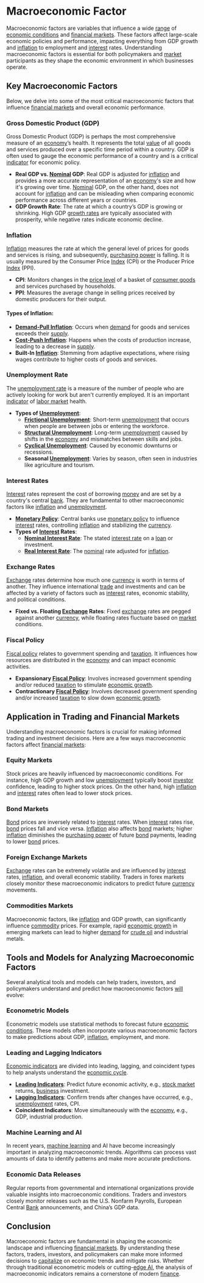 # Macroeconomic Factor

Macroeconomic factors are variables that influence a wide [range](../r/range.md) of [economic conditions](../e/economic_conditions.md) and [financial markets](../f/financial_market.md). These factors affect large-scale economic policies and performance, impacting everything from GDP growth and [inflation](../i/inflation.md) to employment and [interest](../i/interest.md) rates. Understanding macroeconomic factors is essential for both policymakers and [market](../m/market.md) participants as they shape the economic environment in which businesses operate.

## Key Macroeconomic Factors

Below, we delve into some of the most critical macroeconomic factors that influence [financial markets](../f/financial_market.md) and overall economic performance.

### Gross Domestic Product (GDP)
Gross Domestic Product (GDP) is perhaps the most comprehensive measure of an [economy](../e/economy.md)’s health. It represents the total [value](../v/value.md) of all goods and services produced over a specific time period within a country. GDP is often used to gauge the economic performance of a country and is a critical [indicator](../i/indicator.md) for economic policy.

- **Real GDP vs. [Nominal](../n/nominal.md) GDP**: Real GDP is adjusted for [inflation](../i/inflation.md) and provides a more accurate representation of an [economy](../e/economy.md)'s size and how it's growing over time. [Nominal](../n/nominal.md) GDP, on the other hand, does not account for [inflation](../i/inflation.md) and can be misleading when comparing economic performance across different years or countries.
- **GDP Growth Rate**: The rate at which a country’s GDP is growing or shrinking. High GDP [growth rates](../g/growth_rates_in_trading.md) are typically associated with prosperity, while negative rates indicate economic decline.

### Inflation
[Inflation](../i/inflation.md) measures the rate at which the general level of prices for goods and services is rising, and subsequently, [purchasing power](../p/purchasing_power.md) is falling. It is usually measured by the Consumer Price [Index](../i/index_instrument.md) (CPI) or the Producer Price [Index](../i/index_instrument.md) (PPI).

- **CPI**: Monitors changes in the [price level](../p/price_level.md) of a basket of [consumer goods](../c/consumer_goods.md) and services purchased by households.
- **PPI**: Measures the average change in selling prices received by domestic producers for their output.

#### Types of Inflation:
- **[Demand-Pull Inflation](../d/demand-pull_inflation.md)**: Occurs when [demand](../d/demand.md) for goods and services exceeds their [supply](../s/supply.md).
- **[Cost-Push Inflation](../c/cost-push.md)**: Happens when the costs of production increase, leading to a decrease in [supply](../s/supply.md).
- **Built-In [Inflation](../i/inflation.md)**: Stemming from adaptive expectations, where rising wages contribute to higher costs of goods and services.

### Unemployment Rate
The [unemployment rate](../u/unemployment_rate.md) is a measure of the number of people who are actively looking for work but aren't currently employed. It is an important [indicator](../i/indicator.md) of [labor market](../l/labor_market.md) health.

- **Types of [Unemployment](../u/unemployment.md)**:
    - **[Frictional Unemployment](../f/frictional_unemployment.md)**: Short-term [unemployment](../u/unemployment.md) that occurs when people are between jobs or entering the workforce.
    - **[Structural Unemployment](../s/structural_unemployment.md)**: Long-term [unemployment](../u/unemployment.md) caused by shifts in the [economy](../e/economy.md) and mismatches between skills and jobs.
    - **[Cyclical Unemployment](../c/cyclical_unemployment.md)**: Caused by economic downturns or recessions.
    - **Seasonal [Unemployment](../u/unemployment.md)**: Varies by season, often seen in industries like agriculture and tourism.

### Interest Rates
[Interest](../i/interest.md) rates represent the cost of borrowing [money](../m/money.md) and are set by a country's central [bank](../b/bank.md). They are fundamental to other macroeconomic factors like [inflation](../i/inflation.md) and [unemployment](../u/unemployment.md).

- **[Monetary Policy](../m/monetary_policy.md)**: Central banks use [monetary policy](../m/monetary_policy.md) to influence [interest](../i/interest.md) rates, controlling [inflation](../i/inflation.md) and stabilizing the [currency](../c/currency.md).
- **Types of [Interest](../i/interest.md) Rates**:
    - **[Nominal Interest Rate](../n/nominal_interest_rate.md)**: The stated [interest rate](../i/interest_rate.md) on a [loan](../l/loan.md) or investment.
    - **[Real Interest Rate](../r/real_interest_rate.md)**: The [nominal](../n/nominal.md) rate adjusted for [inflation](../i/inflation.md).

### Exchange Rates
[Exchange](../e/exchange.md) rates determine how much one [currency](../c/currency.md) is worth in terms of another. They influence international [trade](../t/trade.md) and investments and can be affected by a variety of factors such as [interest](../i/interest.md) rates, economic stability, and political conditions.

- **Fixed vs. Floating [Exchange](../e/exchange.md) Rates**: Fixed [exchange](../e/exchange.md) rates are pegged against another [currency](../c/currency.md), while floating rates fluctuate based on [market](../m/market.md) conditions.

### Fiscal Policy
[Fiscal policy](../f/fiscal_policy.md) relates to government spending and [taxation](../t/taxation.md). It influences how resources are distributed in the [economy](../e/economy.md) and can impact economic activities.

- **Expansionary [Fiscal Policy](../f/fiscal_policy.md)**: Involves increased government spending and/or reduced [taxation](../t/taxation.md) to stimulate [economic growth](../e/economic_growth.md).
- **Contractionary [Fiscal Policy](../f/fiscal_policy.md)**: Involves decreased government spending and/or increased [taxation](../t/taxation.md) to slow down [economic growth](../e/economic_growth.md).

## Application in Trading and Financial Markets

Understanding macroeconomic factors is crucial for making informed trading and investment decisions. Here are a few ways macroeconomic factors affect [financial markets](../f/financial_market.md):

### Equity Markets
Stock prices are heavily influenced by macroeconomic conditions. For instance, high GDP growth and low [unemployment](../u/unemployment.md) typically boost [investor](../i/investor.md) confidence, leading to higher stock prices. On the other hand, high [inflation](../i/inflation.md) and [interest](../i/interest.md) rates often lead to lower stock prices.

### Bond Markets
[Bond](../b/bond.md) prices are inversely related to [interest](../i/interest.md) rates. When [interest](../i/interest.md) rates rise, [bond](../b/bond.md) prices fall and vice versa. [Inflation](../i/inflation.md) also affects [bond](../b/bond.md) markets; higher [inflation](../i/inflation.md) diminishes the [purchasing power](../p/purchasing_power.md) of future [bond](../b/bond.md) payments, leading to lower [bond](../b/bond.md) prices.

### Foreign Exchange Markets
[Exchange](../e/exchange.md) rates can be extremely volatile and are influenced by [interest](../i/interest.md) rates, [inflation](../i/inflation.md), and overall economic stability. Traders in forex markets closely monitor these macroeconomic indicators to predict future [currency](../c/currency.md) movements.

### Commodities Markets
Macroeconomic factors, like [inflation](../i/inflation.md) and GDP growth, can significantly influence [commodity](../c/commodity.md) prices. For example, rapid [economic growth](../e/economic_growth.md) in emerging markets can lead to higher [demand](../d/demand.md) for [crude oil](../c/crude_oil.md) and industrial metals.

## Tools and Models for Analyzing Macroeconomic Factors

Several analytical tools and models can help traders, investors, and policymakers understand and predict how macroeconomic factors [will](../w/will.md) evolve:

### Econometric Models
Econometric models use statistical methods to forecast future [economic conditions](../e/economic_conditions.md). These models often incorporate various macroeconomic factors to make predictions about GDP, [inflation](../i/inflation.md), employment, and more.

### Leading and Lagging Indicators
[Economic indicators](../e/economic_indicators.md) are divided into leading, lagging, and coincident types to help analysts understand the [economic cycle](../e/economic_cycle.md).

- **[Leading Indicators](../l/leading_indicators.md)**: Predict future economic activity, e.g., [stock market](../s/stock_market.md) returns, [business](../b/business.md) investment.
- **[Lagging Indicators](../l/lagging_indicators.md)**: Confirm trends after changes have occurred, e.g., [unemployment](../u/unemployment.md) rates, CPI.
- **Coincident Indicators**: Move simultaneously with the [economy](../e/economy.md), e.g., GDP, industrial production.

### Machine Learning and AI
In recent years, [machine learning](../m/machine_learning.md) and AI have become increasingly important in analyzing macroeconomic trends. Algorithms can process vast amounts of data to identify patterns and make more accurate predictions.

### Economic Data Releases
Regular reports from governmental and international organizations provide valuable insights into macroeconomic conditions. Traders and investors closely monitor releases such as the U.S. Nonfarm Payrolls, European Central [Bank](../b/bank.md) announcements, and China’s GDP data.

## Conclusion

Macroeconomic factors are fundamental in shaping the economic landscape and influencing [financial markets](../f/financial_market.md). By understanding these factors, traders, investors, and policymakers can make more informed decisions to [capitalize](../c/capitalize.md) on economic trends and mitigate risks. Whether through traditional econometric models or cutting-[edge AI](../e/edge_ai.md), the analysis of macroeconomic indicators remains a cornerstone of modern [finance](../f/finance.md).
